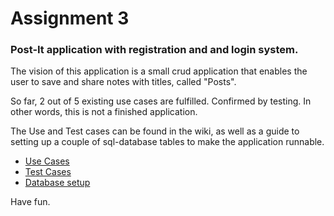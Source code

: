 # Assignment 3

### Post-It application with registration and and login system.

The vision of this application is a small crud application that enables the user to save and share notes with titles, called "Posts". 

So far, 2 out of 5 existing use cases are fulfilled. Confirmed by testing. In other words, this is not a finished application. 

The Use and Test cases can be found in the wiki, as well as a guide to setting up a couple of sql-database tables to make the application runnable.

* [Use Cases](https://github.com/upptaget/1dv610L3/wiki/Use-Cases)
* [Test Cases](https://github.com/upptaget/1dv610L3/wiki/Test-Cases)
* [Database setup](https://github.com/upptaget/1dv610L3/wiki/Database-setup)

Have fun. 
